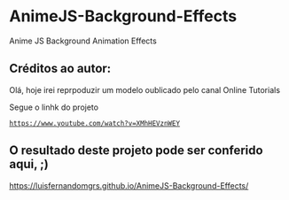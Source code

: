 # AnimeJS-Background-Effects
Anime JS Background Animation Effects

<h2>Créditos ao autor:</h2>
<p>Olá, hoje irei reprpoduzir um modelo oublicado pelo canal Online Tutorials</p>
<p>Segue o linhk do projeto</p>

<code>https://www.youtube.com/watch?v=XMhHEVznWEY</code>

<h2>O resultado deste projeto pode ser conferido aqui, ;)</h2
  
https://luisfernandomgrs.github.io/AnimeJS-Background-Effects/
